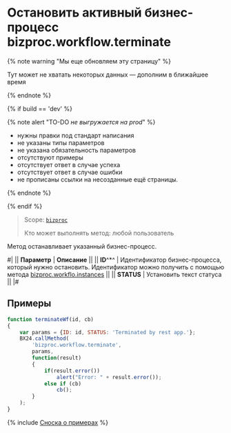 # Остановить активный бизнес-процесс bizproc.workflow.terminate

{% note warning "Мы еще обновляем эту страницу" %}

Тут может не хватать некоторых данных — дополним в ближайшее время

{% endnote %}

{% if build == 'dev' %}

{% note alert "TO-DO _не выгружается на prod_" %}

- нужны правки под стандарт написания
- не указаны типы параметров
- не указана обязательность параметров
- отсутствуют примеры
- отсутствует ответ в случае успеха
- отсутствует ответ в случае ошибки
- не прописаны ссылки на несозданные ещё страницы.

{% endnote %}

{% endif %}

> Scope: [`bizproc`](../scopes/permissions.md)
>
> Кто может выполнять метод: любой пользователь

Метод останавливает указанный бизнес-процесс.

#|
|| **Параметр** | **Описание** ||
|| **ID**^*^ | Идентификатор бизнес-процесса, который нужно остановить. Идентификатор можно получить с помощью метода [bizproc.workflo.instances](./bizproc-workflow-instances.md) ||
|| **STATUS** | Установить текст статуса ||
|#

## Примеры

```javascript
function terminateWf(id, cb)
{
	var params = {ID: id, STATUS: 'Terminated by rest app.'};
	BX24.callMethod(
		'bizproc.workflow.terminate',
		params,
		function(result)
		{
			if(result.error())
				alert("Error: " + result.error());
			else if (cb)
				cb();
		}
	);
}
```


{% include [Сноска о примерах](../../_includes/examples.md) %}